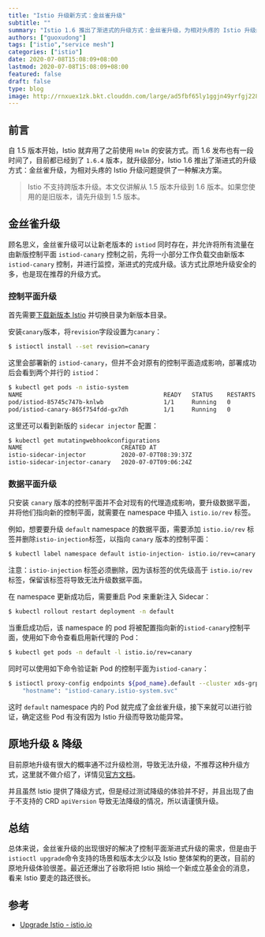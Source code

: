 ```yaml
---
title: "Istio 升级新方式：金丝雀升级"
subtitle: ""
summary: "Istio 1.6 推出了渐进式的升级方式：金丝雀升级，为相对头疼的 Istio 升级问题提供了一种解决方案。"
authors: ["guoxudong"]
tags: ["istio","service mesh"]
categories: ["istio"]
date: 2020-07-08T15:08:09+08:00
lastmod: 2020-07-08T15:08:09+08:00
featured: false
draft: false
type: blog
image: http://rnxuex1zk.bkt.clouddn.com/large/ad5fbf65ly1ggjn49yrfgj228011bjuj.jpg
---
```

## 前言

自 1.5 版本开始，Istio 就弃用了之前使用 `Helm` 的安装方式。而 1.6 发布也有一段时间了，目前都已经到了 `1.6.4` 版本，就升级部分，Istio 1.6 推出了渐进式的升级方式：金丝雀升级，为相对头疼的 Istio 升级问题提供了一种解决方案。

>Istio 不支持跨版本升级。本文仅讲解从 1.5 版本升级到 1.6 版本。如果您使用的是旧版本，请先升级到 1.5 版本。

## 金丝雀升级

顾名思义，金丝雀升级可以让新老版本的 `istiod` 同时存在，并允许将所有流量在由新版控制平面 `istiod-canary` 控制之前，先将一小部分工作负载交由新版本 `istiod-canary` 控制，并进行监控，渐进式的完成升级。该方式比原地升级安全的多，也是现在推荐的升级方式。

### 控制平面升级

首先需要[下载新版本 Istio](https://github.com/istio/istio/releases) 并切换目录为新版本目录。

安装`canary`版本，将`revision`字段设置为`canary`：

```bash
$ istioctl install --set revision=canary
```

这里会部署新的 `istiod-canary`，但并不会对原有的控制平面造成影响，部署成功后会看到两个并行的 `istiod`：

```bash
$ kubectl get pods -n istio-system
NAME                                        READY   STATUS    RESTARTS   AGE
pod/istiod-85745c747b-knlwb                 1/1     Running   0          33m
pod/istiod-canary-865f754fdd-gx7dh          1/1     Running   0          3m25s
```

这里还可以看到新版的 `sidecar injector` 配置：

```bash
$ kubectl get mutatingwebhookconfigurations
NAME                            CREATED AT
istio-sidecar-injector          2020-07-07T08:39:37Z
istio-sidecar-injector-canary   2020-07-07T09:06:24Z
```

### 数据平面升级

只安装 `canary` 版本的控制平面并不会对现有的代理造成影响，要升级数据平面，并将他们指向新的控制平面，就需要在 namespace 中插入 `istio.io/rev` 标签。

例如，想要要升级 `default` namespace 的数据平面，需要添加 `istio.io/rev` 标签并删除`istio-injection`标签，以指向 `canary` 版本的控制平面：

```bash
$ kubectl label namespace default istio-injection- istio.io/rev=canary
```

注意：`istio-injection` 标签必须删除，因为该标签的优先级高于 `istio.io/rev` 标签，保留该标签将导致无法升级数据平面。

在 namespace 更新成功后，需要重启 Pod 来重新注入 Sidecar：

```bash
$ kubectl rollout restart deployment -n default
```

当重启成功后，该 namespace 的 pod 将被配置指向新的`istiod-canary`控制平面，使用如下命令查看启用新代理的 Pod：

```bash
$ kubectl get pods -n default -l istio.io/rev=canary
```

同时可以使用如下命令验证新 Pod 的控制平面为`istiod-canary`：

```bash
$ istioctl proxy-config endpoints ${pod_name}.default --cluster xds-grpc -ojson | grep hostname
    "hostname": "istiod-canary.istio-system.svc"
```

这时 `default` namespace 内的 Pod 就完成了金丝雀升级，接下来就可以进行验证，确定这些 Pod 有没有因为 Istio 升级而导致功能异常。

## 原地升级 & 降级

目前原地升级有很大的概率通不过升级检测，导致无法升级，不推荐这种升级方式，这里就不做介绍了，详情见[官方文档](https://istio.io/latest/docs/setup/upgrade/)。

并且虽然 Istio 提供了降级方式，但是经过测试降级的体验并不好，并且出现了由于不支持的 CRD `apiVersion` 导致无法降级的情况，所以请谨慎升级。

## 总结

总体来说，金丝雀升级的出现很好的解决了控制平面渐进式升级的需求，但是由于`istioctl upgrade`命令支持的场景和版本太少以及 Istio 整体架构的更改，目前的原地升级体验很差。最近还爆出了谷歌将把 Istio 捐给一个新成立基金会的消息，看来 Istio 要走的路还很长。

## 参考

- [Upgrade Istio - istio.io](https://istio.io/latest/docs/setup/upgrade/)
